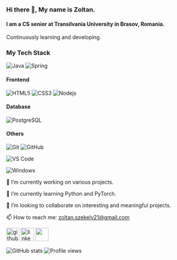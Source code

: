 ### Hi there 👋, My name is Zoltan.
#### I am a CS senior at Transilvania University in Brasov, Romania.

Continuously learning and developing.


### My Tech Stack
![Java](http://img.shields.io/badge/-Java-007396?style=flat-square&logo=java&logoColor=ffffff)
![Spring](http://img.shields.io/badge/-Spring-6DB33F?style=flat-square&logo=spring&logoColor=ffffff)
                                    

#### Frontend
![HTML5](https://img.shields.io/badge/-HTML5-%23E44D27?style=flat-square&logo=html5&logoColor=ffffff)
![CSS3](https://img.shields.io/badge/-CSS3-%231572B6?style=flat-square&logo=css3)
![Nodejs](https://img.shields.io/badge/-Nodejs-black?style=flat-square&logo=Node.js)


#### Database
![PostgreSQL](https://img.shields.io/badge/-PostgreSQL-336791?style=flat-square&logo=postgresql)

#### Others
![Git](https://img.shields.io/badge/-Git-%23F05032?style=flat-square&logo=git&logoColor=%23ffffff)
![GitHub](https://img.shields.io/badge/-GitHub-181717?style=flat-square&logo=github)


![VS Code](http://img.shields.io/badge/-VS%20Code-007ACC?style=flat-square&logo=visual-studio-code&logoColor=ffffff)

![Windows](http://img.shields.io/badge/-Windows-0078D6?style=flat-square&logo=windows&logoColor=ffffff)




🔭 I’m currently working on various projects. 

🌱 I’m currently learning Python and PyTorch. 

👯 I’m looking to collaborate on interesting and meaningful projects. 

📫 How to reach me: zoltan.szekely21@gmail.com


[<img src='https://cdn.jsdelivr.net/npm/simple-icons@3.0.1/icons/github.svg' alt='github' height='35'>](https://github.com/zoltanszekely21)           [<img src='https://image.flaticon.com/icons/png/512/174/174857.png' alt='linkedin' height='35'>](https://www.linkedin.com/in/zoltan-ioan-szekely-423b25a5/)          [<img src='https://cdn3.iconfinder.com/data/icons/logos-brands-3/24/logo_brand_brands_logos_gmail-512.png' height='35'>](mailto:zoltan.szekely21@gmail.com)




![GitHub stats](https://github-readme-stats.vercel.app/api?username=zoltanszekely21&show_icons=true)  ![Profile views](https://gpvc.arturio.dev/zoltanszekely21)
